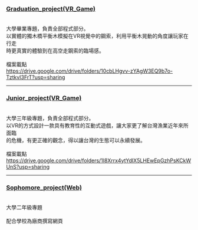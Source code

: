 #### <h3> [Graduation_project(VR_Game)](https://github.com/Chuan-Jui/Project/tree/master/Graduation_project(VR_Game))
<br>大學畢業專題，負責全部程式部分。<br>
以實體的獨木橋平衡木模擬在VR視覺中的鋼索，利用平衡木晃動的角度讓玩家在行走
<br>時更真實的體驗到在高空走鋼索的臨場感。<br>
<br>檔案載點<br>
https://drive.google.com/drive/folders/10cbLHgvv-zYAgW3EQ9b7o-TztkvI3FrT?usp=sharing
  
---

#### <h3>[Junior_project(VR_Game)](https://github.com/Chuan-Jui/Project/tree/master/Junior_project(VR_Game))
<br>大學三年級專題，負責全部程式部分。<br>
以VR的方式設計一款具有教育性的互動式遊戲，讓大家更了解台灣漁業近年來所面臨
<br>的危機，有更正確的觀念，得以讓台灣的生態可以永續發展。<br>
<br>檔案載點<br>
https://drive.google.com/drive/folders/1I8Xrrx4ytYdIX5LHEwEpGzhPsKCkWUnS?usp=sharing
  
---

#### <h3>[Sophomore_project(Web)](https://github.com/Chuan-Jui/Project/tree/master/Sophomore_project(Web))
<br>大學二年級專題<br>
<br>配合學校為廠商撰寫網頁<br>


